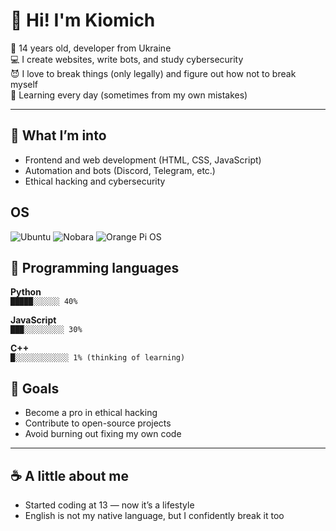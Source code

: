 # 👋 Hi! I'm Kiomich

🧠 14 years old, developer from Ukraine  
💻 I create websites, write bots, and study cybersecurity  
😈 I love to break things (only legally) and figure out how not to break myself  
🌱 Learning every day (sometimes from my own mistakes)

---

## 💼 What I’m into
- Frontend and web development (HTML, CSS, JavaScript)  
- Automation and bots (Discord, Telegram, etc.)  
- Ethical hacking and cybersecurity


## OS
![Ubuntu](https://img.shields.io/badge/Ubuntu-E95420?style=for-the-badge&logo=ubuntu&logoColor=white)
![Nobara](https://img.shields.io/badge/Nobara-4285F4?style=for-the-badge&logo=fedora&logoColor=white)
![Orange Pi OS](https://img.shields.io/badge/Orange%20Pi%20OS-FF6B35?style=for-the-badge&logo=linux&logoColor=white)

## 🧪 Programming languages

**Python**  
`█████░░░░░░ 40%`

**JavaScript**  
`███░░░░░░░░░ 30%`

**C++**  
`█░░░░░░░░░░░░ 1% (thinking of learning)`

## 🎯 Goals
- Become a pro in ethical hacking  
- Contribute to open-source projects  
- Avoid burning out fixing my own code

---

## ☕ A little about me
- Started coding at 13 — now it’s a lifestyle  
- English is not my native language, but I confidently break it too
